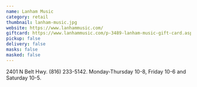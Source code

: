 ```yaml
---
name: Lanham Music
category: retail
thumbnail: lanham-music.jpg
website: https://www.lanhammusic.com/
giftcard: https://www.lanhammusic.com/p-3489-lanham-music-gift-card.aspx
pickup: false
delivery: false
masks: false
masked: false
---
```

2401 N Belt Hwy. (816) 233-5142. Monday-Thursday 10-8, Friday 10-6 and Saturday 10-5.
